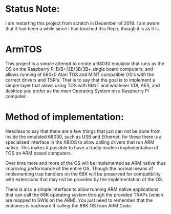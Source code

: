 # Status Note:
I am restarting this project from scratch in December of 2018.  I am aware that it had been a while since I had touched this Repo, though it is as it is.

# ArmTOS
This project is a simple attempt to create a 68030 emulator that runs as the OS on the Raspberry Pi B/B+/2B/3B/3B+ single board computers, and allows running of 680x0 Atari TOS and MiNT compatible OS's with the correct drivers and TSR's.   That is to say that the goal is to implement a simple layer that alows using TOS with MiNT and whatever VDI, AES, and desktop you prefer as the main Operating System on a Raspberry Pi computer.

# Method of implementation:
Needless to say that there are a few things that just can not be done from inside the emulated 68030, such as USB and Ethernet.  for these there is a specialised interface in the XBIOS to allow calling drivers that run ARM native.   This makes it possible to have a truely modern implementation of TOS on ARM based computers.

Over time more and more of the OS will be implemented as ARM native thus improving performance of the entire OS.  Though the normal means of implementing trap handlers on the 68K will be preserved for compatibility with extensions that may not be provided by the implementation of the OS.

There is also a simple interface to allow running ARM native applications that can call the 68K operating system through the provided TRAPs (which are mapped to SWIs on the ARM).   You just need to remember that the endianes is backward if calling the 68K OS from ARM Code.
